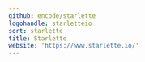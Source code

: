 ```yaml
---
github: encode/starlette
logohandle: starletteio
sort: starlette
title: Starlette
website: 'https://www.starlette.io/'
---
```

